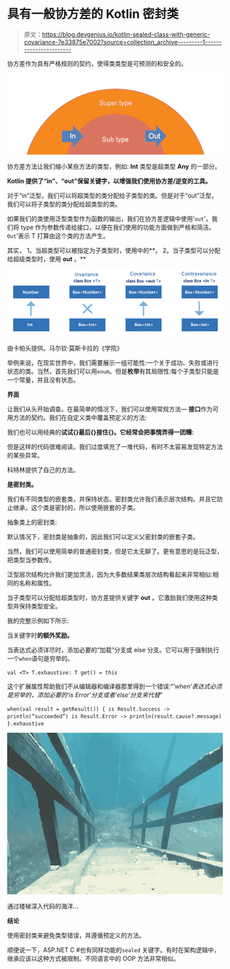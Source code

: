 # 具有一般协方差的 Kotlin 密封类

> 原文：<https://blog.devgenius.io/kotlin-sealed-class-with-generic-covariance-7e33875e7002?source=collection_archive---------1----------------------->

协方差作为具有严格规则的契约，使得类类型是可预测的和安全的。

![](img/87e38150a7e5b9083cda9d6022ca84fa.png)

协方差方法让我们缩小某些方法的类型，例如: **Int** 类型是超类型 **Any** 的一部分。

**Kotlin 提供了“in”、“out”保留关键字，以增强我们使用协方差/逆变的工具。**

对于“in”泛型，我们可以将超类型的类分配给子类型的类。但是对于“out”泛型，我们可以将子类型的类分配给超类型的类。

如果我们的类使用泛型类型作为函数的输出，我们在协方差逻辑中使用'`out`'。我们将 type 作为参数传递给接口，以便在我们使用的功能方面做到严格和简洁。`Out`’表示 T 打算由这个类的方法产生。

其实，
1。当超类型可以被指定为子类型时，使用中的**。
2。当子类型可以分配给超级类型时，使用 **out** 。**

![](img/f3c14221f535ab69356eaba8dff6878c.png)

由卡帕头提供。马尔钦·莫斯卡拉的《学院》

举例来说，在现实世界中，我们需要展示一组可能性:一个关于成功、失败或进行状态的类。当然，首先我们可以用`enum`。但是**枚举**有其局限性:每个子类型只能是一个常量，并且没有状态。

**界面**

让我们从头开始调查。在最简单的情况下，我们可以使用常规方法— **接口**作为可用方法的契约。我们在自定义类中覆盖预定义的方法:

我们也可以用经典的**试试{}最后{}接住{}。它经常会把事情弄得一团糟:**

但是这样的代码很难阅读。我们过度填充了一堆代码，有时不太容易发现特定方法的某些异常。

科特林提供了自己的方法。

**是密封类。**

我们有不同类型的嵌套类，并保持状态。密封类允许我们表示层次结构。并且它防止继承，这个类是密封的，所以使用嵌套的子类。

抽象类上的密封类:

默认情况下，密封类是抽象的，因此我们可以定义父密封类的嵌套子类。

当然，我们可以使用简单的普通密封类，但是它太无聊了。更有意思的是玩泛型，把类型当参数传。

泛型层次结构允许我们更加灵活，因为大多数结果类层次结构看起来非常相似:相同的名称和属性。

当子类型可以分配给超类型时，协方差提供关键字 **out** 。它激励我们使用这种类型并保持类型安全。

我的完整示例如下所示:

当关键字时**的额外奖励。**

当表达式必须详尽时，添加必要的“加载”分支或 else 分支。它可以用于强制执行一个`when`语句是穷举的。

`val <T> T.exhaustive: T
get() = this`

这个扩展属性帮助我们不从编辑器和编译器那里得到一个错误:“*‘when’表达式必须是穷举的，添加必要的‘is Error’分支或者‘else’分支来代替*”

`when(val result = getResult()) {
is Result.Success -> println(“succeeded”)
is Result.Error -> println(result.cause?.message)
}.exhaustive`

![](img/1cac06033f9a42f8623f10282f15fbcb.png)

通过楼梯深入代码的海洋…

**结论**

使用密封类来避免类型错误，并遵循预定义的方法。

顺便说一下，ASP.NET C #也有同样功能的`sealed` 关键字。有时在架构逻辑中，继承应该以这种方式被限制。不同语言中的 OOP 方法非常相似。